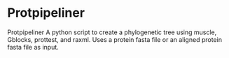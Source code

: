 # Protpipeliner
Protpipeliner
A python script to create a phylogenetic tree using muscle, Gblocks, prottest, and raxml. Uses a protein fasta file or an aligned protein fasta file as input.
